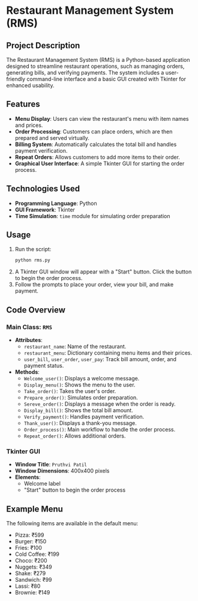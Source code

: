 # Restaurant Management System (RMS)

## Project Description
The Restaurant Management System (RMS) is a Python-based application designed to streamline restaurant operations, such as managing orders, generating bills, and verifying payments. The system includes a user-friendly command-line interface and a basic GUI created with Tkinter for enhanced usability.

## Features
- **Menu Display**: Users can view the restaurant's menu with item names and prices.
- **Order Processing**: Customers can place orders, which are then prepared and served virtually.
- **Billing System**: Automatically calculates the total bill and handles payment verification.
- **Repeat Orders**: Allows customers to add more items to their order.
- **Graphical User Interface**: A simple Tkinter GUI for starting the order process.

## Technologies Used
- **Programming Language**: Python
- **GUI Framework**: Tkinter
- **Time Simulation**: `time` module for simulating order preparation

## Usage
1. Run the script:
    ```bash
    python rms.py
    ```
2. A Tkinter GUI window will appear with a "Start" button. Click the button to begin the order process.
3. Follow the prompts to place your order, view your bill, and make payment.

## Code Overview
### Main Class: `RMS`
- **Attributes**:
  - `restaurant_name`: Name of the restaurant.
  - `restaurant_menu`: Dictionary containing menu items and their prices.
  - `user_bill`, `user_order`, `user_pay`: Track bill amount, order, and payment status.
- **Methods**:
  - `Welcome_user()`: Displays a welcome message.
  - `Display_menu()`: Shows the menu to the user.
  - `Take_order()`: Takes the user's order.
  - `Prepare_order()`: Simulates order preparation.
  - `Sereve_order()`: Displays a message when the order is ready.
  - `Display_bill()`: Shows the total bill amount.
  - `Verify_payment()`: Handles payment verification.
  - `Thank_user()`: Displays a thank-you message.
  - `Order_process()`: Main workflow to handle the order process.
  - `Repeat_order()`: Allows additional orders.

### Tkinter GUI
- **Window Title**: `Pruthvi Patil`
- **Window Dimensions**: 400x400 pixels
- **Elements**:
  - Welcome label
  - "Start" button to begin the order process

## Example Menu
The following items are available in the default menu:
- Pizza: ₹599
- Burger: ₹150
- Fries: ₹100
- Cold Coffee: ₹199
- Choco: ₹200
- Nuggets: ₹349
- Shake: ₹279
- Sandwich: ₹99
- Lassi: ₹80
- Brownie: ₹149


